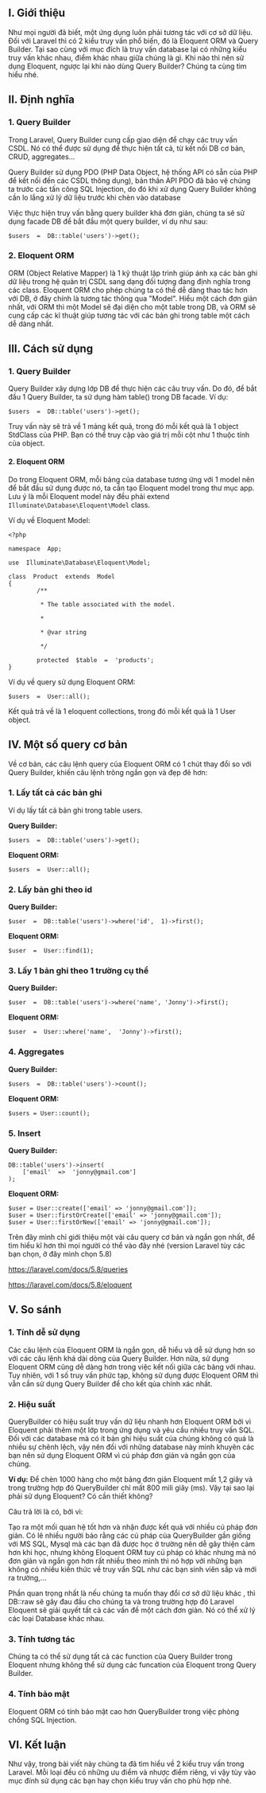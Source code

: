 ## I. Giới thiệu
Như mọi người đã biết, một ứng dụng luôn phải tương tác với cơ sở dữ liệu. Đối với Laravel thì có 2 kiểu truy vấn phổ biến, đó là Eloquent ORM và Query Builder.
Tại sao cùng với mục đích là truy vấn database lại có những kiểu truy vấn khác nhau, điểm khác nhau giữa chúng là gì. Khi nào thì nên sử dụng Eloquent, ngược lại khi nào dùng Query Builder? Chúng ta cùng tìm hiểu nhé.

## II. Định nghĩa
### 1. Query Builder
Trong Laravel, Query Builder cung cấp giao diện để chạy các truy vấn CSDL. Nó có thể được sử dụng để thực hiện tất cả, từ kết nối DB cơ bản, CRUD, aggregates...

Query Builder sử dụng PDO (PHP Data Object, hệ thống API có sẵn của PHP để kết nối đến các CSDL thông dụng), bản thân API PDO đã bảo vệ chúng ta trước các tấn công SQL Injection, do đó khi xử dụng Query Builder không cần lo lắng xử lý dữ liệu trước khi chèn vào database

Việc thực hiện truy vấn bằng query builder khá đơn giản, chúng ta sẽ sử dụng facade DB để bắt đầu một query builder, ví dụ như sau:

`$users  =  DB::table('users')->get();`

### 2. Eloquent ORM
ORM (Object Relative Mapper) là 1 kỹ thuật lập trình giúp ánh xạ các bản ghi dữ liệu trong hệ quản trị CSDL sang dạng đối tượng đang định nghĩa trong các class. Eloquent ORM cho phép chúng ta có thể dễ dàng thao tác hơn với DB, ở đây chính là tương tác thông qua "Model". Hiểu một cách đơn giản nhất, với ORM thì một Model sẽ đại diện cho một table trong DB, và ORM sẽ cung cấp các kĩ thuật giúp tương tác với các bản ghi trong table một cách dễ dàng nhất.

## III. Cách sử dụng
### 1. Query Builder

Query Builder xây dựng lớp DB để thực hiện các câu truy vấn. Do đó, để bắt đầu 1 Query Builder, ta sử dụng hàm table() trong DB facade. Ví dụ:

`$users  =  DB::table('users')->get();`

Truy vấn này sẽ trả về 1 mảng kết quả, trong đó mỗi kết quả là 1 object StdClass của PHP. Bạn có thể truy cập vào giá trị mỗi cột như 1 thuộc tính của object.

#### 2. Eloquent ORM
Do trong Eloquent ORM, mỗi bảng của database tương ứng với 1 model nên để bắt đầu sử dụng được nó, ta cần tạo Eloquent model trong thư mục app. Lưu ý là mỗi Eloquent model này đều phải extend `Illuminate\Database\Eloquent\Model` class.

Ví dụ về Eloquent Model:
```
<?php

namespace  App;

use  Illuminate\Database\Eloquent\Model;

class  Product  extends  Model
{
        /**

         * The table associated with the model.

         *

         * @var string

         */

        protected  $table  =  'products';
}
```

Ví dụ về query sử dụng Eloquent ORM:

`$users  =  User::all();`

Kết quả trả về là 1 eloquent collections, trong đó mỗi kết quả là 1 User object.

## IV. Một số query cơ bản
Về cơ bản, các câu lệnh query của Eloquent ORM có 1 chút thay đổi so với Query Builder, khiến câu lệnh trông ngắn gọn và đẹp đẽ hơn:

### 1. Lấy tất cả các bản ghi
Ví dụ lấy tất cả bản ghi trong table users.

**Query Builder:**

`$users  =  DB::table('users')->get();`

**Eloquent ORM:**

`$users  =  User::all();`

### 2. Lấy bản ghi theo id

**Query Builder:**

`$user  =  DB::table('users')->where('id',  1)->first();`

**Eloquent ORM:**

`$user  =  User::find(1);`

### 3. Lấy 1 bản ghi theo 1 trường cụ thể

**Query Builder:**

`$user  =  DB::table('users')->where('name', 'Jonny')->first();`

**Eloquent ORM:**

`$user  =  User::where('name',  'Jonny')->first();`

### 4. Aggregates

**Query Builder:**

`$users  =  DB::table('users')->count();`

**Eloquent ORM:**

`$users = User::count();`

### 5. Insert

**Query Builder:**

```
DB::table('users')->insert(
    ['email'  =>  'jonny@gmail.com']
);
```

**Eloquent ORM:**

```
$user = User::create(['email' => 'jonny@gmail.com']);
$user = User::firstOrCreate(['email' => 'jonny@gmail.com']);
$user = User::firstOrNew(['email' => 'jonny@gmail.com']);
```

Trên đây mình chỉ giới thiệu một vài câu query cơ bản và ngắn gọn nhất, để tìm hiểu kĩ hơn thì mọi người có thể vào đây nhé (version Laravel tùy các bạn chọn, ở đây mình chọn 5.8)

https://laravel.com/docs/5.8/queries

https://laravel.com/docs/5.8/eloquent

## V. So sánh
### 1. Tính dễ sử dụng

Các câu lệnh của Eloquent ORM là ngắn gọn, dễ hiểu và dễ sử dụng hơn so với các câu lệnh khá dài dòng của Query Builder. Hơn nữa, sử dụng Eloquent ORM cũng dễ dàng hơn trong việc kết nối giữa các bảng với nhau. Tuy nhiên, với 1 số truy vấn phức tạp, không sử dụng được Eloquent ORM thì vẫn cần sử dụng Query Builder để cho kết qủa chính xác nhất.

### 2. Hiệu suất
QueryBuilder có hiệu suất truy vấn dữ liệu nhanh hơn Eloquent ORM bởi vì Eloquent phải thêm một lớp trong ứng dụng và yêu cầu nhiều truy vấn SQL. Đối với các database mà có ít bản ghi hiệu suất của chúng không có quá là nhiều sự chênh lệch, vậy nên đối với những database này mình khuyên các bạn nên sử dụng Eloquent ORM vì cú pháp đơn giản và ngắn gọn của chúng.

**Ví dụ:** Để chèn 1000 hàng cho một bảng đơn giản Eloquent mất 1,2 giây và trong trường hợp đó QueryBuilder chỉ mất 800 mili giây (ms). Vậy tại sao lại phải sử dụng Eloquent? Có cần thiết không?

Câu trả lời là có, bởi vì:

Tạo ra một mối quan hệ tốt hơn và nhận được kết quả với nhiều cú pháp đơn giản. Có lẽ nhiều người bảo rằng các cú pháp của QueryBuilder gần giống với MS SQL, Mysql mà các bạn đã được học ở trường nên dễ gây thiện cảm hơn khi học, nhưng không Eloquent ORM tuy cú pháp có khác nhưng mà nó đơn giản và ngắn gọn hơn rất nhiều theo mình thì nó hợp với những bạn không có nhiều kiến thức về truy vấn SQL như các bạn sinh viên sắp và mới ra trường,...

Phần quan trọng nhất là nếu chúng ta muốn thay đổi cơ sở dữ liệu khác , thì DB::raw sẽ gây đau đầu cho chúng ta và trong trường hợp đó Laravel Eloquent sẽ giải quyết tất cả các vấn đề một cách đơn giản. Nó có thể xử lý các loại Database khác nhau.

### 3. Tính tương tác

Chúng ta có thể sử dụng tất cả các function của Query Builder trong Eloquent nhưng không thể sử dụng các funcation của Eloquent trong Query Builder.

### 4. Tính bảo mật

Eloquent ORM có tính bảo mật cao hơn QueryBuilder trong việc phòng chống SQL Injection.

## VI. Kết luận
Như vậy, trong bài viết này chúng ta đã tìm hiểu về 2 kiểu truy vấn trong Laravel. Mỗi loại đều có những ưu điểm và nhược điểm riêng, vi vậy tùy vào mục đính sử dụng các bạn hay chọn kiểu truy vấn cho phù hợp nhé.
